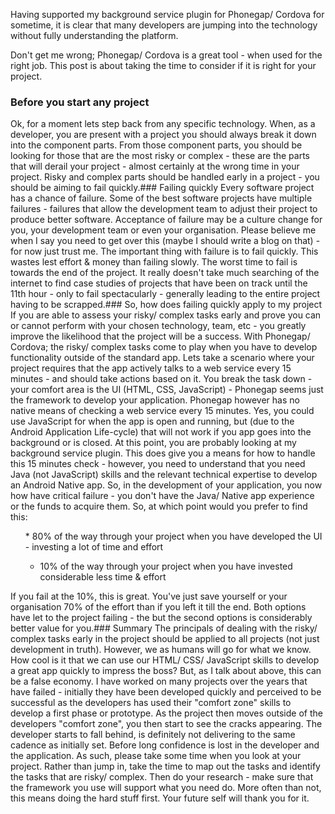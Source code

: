 Having supported my background service plugin for Phonegap/ Cordova for sometime, it is clear that many developers are jumping into the technology without fully understanding the platform.

Don't get me wrong; Phonegap/ Cordova is a great tool - when used for the right job.  This post is about taking the time to consider if it is right for your project.

### Before you start any project
Ok, for a moment lets step back from any specific technology.
When, as a developer, you are present with a project you should always break it down into the component parts.  From those component parts, you should be looking for those that are the most risky or complex - these are the parts that will derail your project - almost certainly at the wrong time in your project.
Risky and complex parts should be handled early in a project - you should be aiming to fail quickly.### Failing quickly
Every software project has a chance of failure.  Some of the best software projects have multiple failures - failures that allow the development team to adjust their project to produce better software.
Acceptance of failure may be a culture change for you, your development team or even your organisation.  Please believe me when I say you need to get over this (maybe I should write a blog on that) - for now just trust me.
The important thing with failure is to fail quickly.  This wastes lest effort &amp; money than failing slowly.  The worst time to fail is towards the end of the project.  It really doesn't take much searching of the internet to find case studies of projects that have been on track until the 11th hour - only to fail spectacularly - generally leading to the entire project having to be scrapped.### So, how does failing quickly apply to my project
If you are able to assess your risky/ complex tasks early and prove you can or cannot perform with your chosen technology, team, etc - you greatly improve the likelihood that the project will be a success.
With Phonegap/ Cordova; the risky/ complex tasks come to play when you have to develop functionality outside of the standard app.
Lets take a scenario where your project requires that the app actively talks to a web service every 15 minutes - and should take actions based on it.
You break the task down - your comfort area is the UI (HTML, CSS, JavaScript) - Phonegap seems just the framework to develop your application.  Phonegap however has no native means of checking a web service every 15 minutes.  Yes, you could use JavaScript for when the app is open and running, but (due to the Android Application Life-cycle) that will not work if you app goes into the background or is closed.
At this point, you are probably looking at my background service plugin.  This does give you a means for how to handle this 15 minutes check - however, you need to understand that you need Java (not JavaScript) skills and the relevant technical expertise to develop an Android Native app.
So, in the development of your application, you now how have critical failure - you don't have the Java/ Native app experience or the funds to acquire them.  So, at which point would you prefer to find this:<ol>* 80% of the way through your project when you have developed the UI - investing a lot of time and effort
* 10% of the way through your project when you have invested considerable less time &amp; effort
</ol>If you fail at the 10%, this is great.  You've just save yourself or your organisation 70% of the effort than if you left it till the end.  Both options have let to the project failing - the but the second options is considerably better value for you.### Summary
The principals of dealing with the risky/ complex tasks early in the project should be applied to all projects (not just development in truth).
However, we as humans will go for what we know.  How cool is it that we can use our HTML/ CSS/ JavaScript skills to develop a great app quickly to impress the boss?
But, as I talk about above, this can be a false economy.
I have worked on many projects over the years that have failed - initially they have been developed quickly and perceived to be successful as the developers has used their "comfort zone" skills to develop a first phase or prototype.  As the project then moves outside of the developers "comfort zone", you then start to see the cracks appearing.  The developer starts to fall behind, is definitely not delivering to the same cadence as initially set.  Before long confidence is lost in the developer and the application.
As such, please take some time when you look at your project.  Rather than jump in, take the time to map out the tasks and identify the tasks that are risky/ complex.  Then do your research - make sure that the framework you use will support what you need do.  More often than not, this means doing the hard stuff first.  Your future self will thank you for it.
